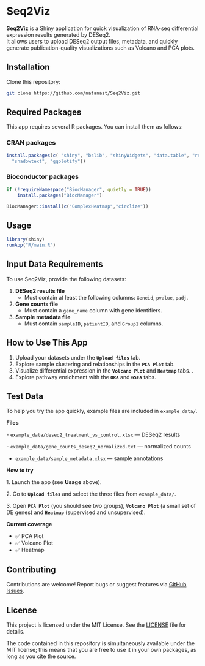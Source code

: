 # Seq2Viz

**Seq2Viz** is a Shiny application for quick visualization of RNA-seq differential expression results generated by DESeq2.\
It allows users to upload DESeq2 output files, metadata, and quickly generate publication-quality visualizations such as Volcano and PCA plots.

## Installation

Clone this repository:

``` bash
git clone https://github.com/natanast/Seq2Viz.git
```

## Required Packages

This app requires several R packages. You can install them as follows:

### CRAN packages

``` r
install.packages(c( "shiny", "bslib", "shinyWidgets", "data.table", "readxl", "stringr", "ggplot2", "ggrepel", "colorspace",
  "shadowtext", "ggplotify"))
```

### Bioconductor packages

``` r
if (!requireNamespace("BiocManager", quietly = TRUE))
    install.packages("BiocManager")

BiocManager::install(c("ComplexHeatmap","circlize"))
```

## Usage

``` r
library(shiny)
runApp("R/main.R")
```

## Input Data Requirements

To use Seq2Viz, provide the following datasets:

1.  **DESeq2 results file**
    -   Must contain at least the following columns: `Geneid`, `pvalue`, `padj`.
2.  **Gene counts file**
    -   Must contain a `gene_name` column with gene identifiers.
3.  **Sample metadata file**
    -   Must contain `sampleID`, `patientID`, and `Group1` columns.

## How to Use This App

1.  Upload your datasets under the **`Upload files`** tab.
2.  Explore sample clustering and relationships in the **`PCA Plot`** tab.
3.  Visualize differential expression in the **`Volcano Plot`** and **`Heatmap`** tabs. .
4.  Explore pathway enrichment with the **`ORA`** and **`GSEA`** tabs.

## Test Data

To help you try the app quickly, example files are included in `example_data/`.

**Files**

\- `example_data/deseq2_treatment_vs_control.xlsx` — DESeq2 results

\- `example_data/gene_counts_deseq2_normalized.txt` — normalized counts

 - `example_data/sample_metadata.xlsx` — sample annotations

**How to try**

1\. Launch the app (see **Usage** above).

2\. Go to **`Upload files`** and select the three files from `example_data/`.

3\. Open **`PCA Plot`** (you should see two groups), **`Volcano Plot`** (a small set of DE genes) and **`Heatmap`** (supervised and unsupervised).

**Current coverage**

-   ✅ PCA Plot
-   ✅ Volcano Plot
-   ✅ Heatmap

## Contributing

Contributions are welcome! Report bugs or suggest features via [GitHub Issues](https://github.com/natanast/Seq2Viz/issues).

## License

This project is licensed under the MIT License. See the [LICENSE](LICENSE) file for details.

The code contained in this repository is simultaneously available under the MIT license; this means that you are free to use it in your own packages, as long as you cite the source.
